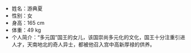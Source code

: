 - 姓名：游典夏
- 性别：女
- 身高：165 cm
- 体重：49 kg
- 个人简介：“多元国”国王的女儿，该国崇尚多元化的文化，国王十分注重引进人才，天南地北的奇人异士，都被他召入宫中高新厚禄的供养。
